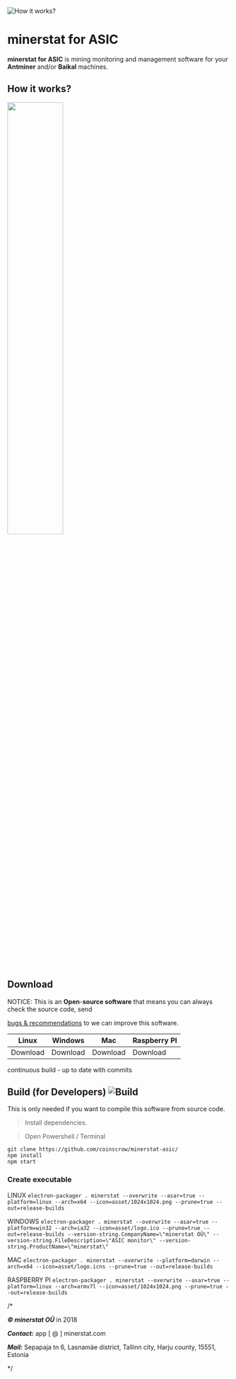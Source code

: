 ![How it works?](https://cdn.rawgit.com/coinscrow/minerstat-asic/master/docs/logo_full.svg)

# minerstat for ASIC

**minerstat for ASIC** is mining monitoring and management software for your **Antminer** and/or **Baikal** machines.

## How it works?

<img src="https://cdn.rawgit.com/coinscrow/minerstat-asic/master/docs/howitworks.svg" width="50%">

## Download

NOTICE: This is an **Open**-**source software** that means you can always check the source code, send

[bugs & recommendations](https://github.com/coinscrow/minerstat-asic/issues) to we can improve this software.

| Linux | Windows | Mac | Raspberry PI |
|--|--|--|--|
| Download | Download | Download | Download |

continuous build - up to date with commits


##  Build (for Developers) <img src="https://ci.appveyor.com/api/projects/status/github/coinscrow/minerstat-asic?branch=master&svg=true" alt="Build">

This is only needed if you want to compile this software from source code.

 > Install dependencies.

 > Open Powershell / Terminal

    git clone https://github.com/coinscrow/minerstat-asic/
    npm install
    npm start

### Create executable

LINUX `electron-packager . minerstat --overwrite --asar=true --platform=linux --arch=x64 --icon=asset/1024x1024.png --prune=true --out=release-builds`

WINDOWS `electron-packager . minerstat --overwrite --asar=true --platform=win32 --arch=ia32 --icon=asset/logo.ico --prune=true --out=release-builds --version-string.CompanyName=\"minerstat OÜ\" --version-string.FileDescription=\"ASIC monitor\" --version-string.ProductName=\"minerstat\"`

MAC  `electron-packager . minerstat --overwrite --platform=darwin --arch=x64 --icon=asset/logo.icns --prune=true --out=release-builds`

RASPBERRY PI `electron-packager . minerstat --overwrite --asar=true --platform=linux --arch=armv7l --icon=asset/1024x1024.png --prune=true --out=release-builds`



/*


***© minerstat OÜ*** in 2018


***Contact:*** app [ @ ] minerstat.com 


***Mail:*** Sepapaja tn 6, Lasnamäe district, Tallinn city, Harju county, 15551, Estonia

*/


